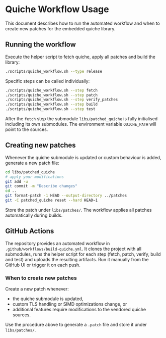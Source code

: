 # Quiche Workflow Usage

This document describes how to run the automated workflow and when to create new patches for the embedded quiche library.

## Running the workflow

Execute the helper script to fetch quiche, apply all patches and build the library:

```bash
./scripts/quiche_workflow.sh --type release
```

Specific steps can be called individually:

```bash
./scripts/quiche_workflow.sh --step fetch
./scripts/quiche_workflow.sh --step patch
./scripts/quiche_workflow.sh --step verify_patches
./scripts/quiche_workflow.sh --step build
./scripts/quiche_workflow.sh --step test
```

After the `fetch` step the submodule `libs/patched_quiche` is fully initialised including its own submodules. The environment variable `QUICHE_PATH` will point to the sources.

## Creating new patches

Whenever the quiche submodule is updated or custom behaviour is added, generate a new patch file:

```bash
cd libs/patched_quiche
# apply your modifications
git add -u
git commit -m "Describe changes"
cd ..
git format-patch -1 HEAD --output-directory ../patches
git -C patched_quiche reset --hard HEAD~1
```

Store the patch under `libs/patches/`. The workflow applies all patches automatically during builds.

## GitHub Actions

The repository provides an automated workflow in `.github/workflows/build-quiche.yml`.
It clones the project with all submodules, runs the helper script for each step
(fetch, patch, verify, build and test) and uploads the resulting artifacts. Run
it manually from the GitHub UI or trigger it on each push.

### When to create new patches

Create a new patch whenever:

- the quiche submodule is updated,
- custom TLS handling or SIMD optimizations change, or
- additional features require modifications to the vendored quiche sources.

Use the procedure above to generate a `.patch` file and store it under
`libs/patches/`.
